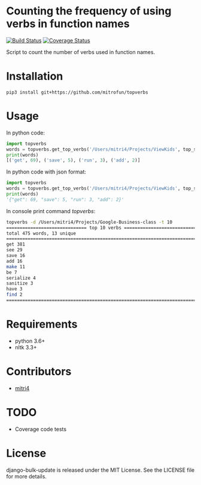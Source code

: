 Counting the frequency of using verbs in function names
=====
[![Build Status](https://travis-ci.org/mitrofun/topverbs.svg?branch=master)](https://travis-ci.org/mitrofun/topverbs) [![Coverage Status](https://coveralls.io/repos/github/mitrofun/topverbs/badge.svg?branch=master)](https://coveralls.io/github/mitrofun/topverbs?branch=master)

Script to count the number of verbs used in function names.

Installation
=====
    pip3 install git+https://github.com/mitrofun/topverbs

Usage
=====
In python code:
```python
import topverbs
words = topverbs.get_top_verbs('/Users/mitri4/Projects/ViewKids', top_size=5)
print(words) 
[('get', 69), ('save', 5), ('run', 3), ('add', 2)]
```

In python code with json format:
```python
import topverbs
words = topverbs.get_top_verbs('/Users/mitri4/Projects/ViewKids', top_size=5, format_data='json')
print(words) 
'{"get": 69, "save": 5, "run": 3, "add": 2}'
```

In console print command *topverbs*:
```bash
topverbs -d /Users/mitri4/Projects/Google-Business-class -t 10
============================== top 10 verbs ==============================
total 475 words, 13 unique
==========================================================================
get 381
see 29
save 16
add 16
make 11
be 7
serialize 4
sanitize 3
have 3
find 2
==========================================================================
```

Requirements
=====
- python 3.6+
- nltk 3.3+

Contributors
=====
- [mitri4](https://github.com/mitrofun)

TODO
=====
- Coverage code tests

License
=====
django-bulk-update is released under the MIT License. See the LICENSE file for more details.